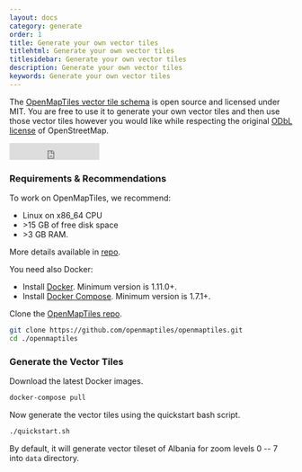 ```yaml
---
layout: docs
category: generate
order: 1
title: Generate your own vector tiles
titlehtml: Generate your own vector tiles
titlesidebar: Generate your own vector tiles
description: Generate your own vector tiles
keywords: Generate your own vector tiles
---
```


The [OpenMapTiles vector tile schema](https://github.com/openmaptiles/openmaptiles)
is open source and licensed under MIT. You are free to use it to generate your own vector tiles
and then use those vector tiles however you would like while respecting the
original [ODbL license](http://wiki.openstreetmap.org/wiki/Open_Database_License) of OpenStreetMap.

<iframe src="https://ghbtns.com/github-btn.html?user=openmaptiles&repo=openmaptiles&type=star&count=true&size=large" frameborder="0" scrolling="0" width="160px" height="30px" style="margin: 0;"></iframe>

### Requirements & Recommendations

To work on OpenMapTiles, we recommend:
- Linux on x86_64 CPU
- &gt;15 GB of free disk space
- &gt;3 GB RAM.

More details available in [repo](https://github.com/openmaptiles/openmaptiles/blob/master/QUICKSTART.md#req).

You need also Docker:

- Install [Docker](https://docs.docker.com/engine/installation/). Minimum version is 1.11.0+.
- Install [Docker Compose](https://docs.docker.com/compose/install/). Minimum version is 1.7.1+.

Clone the [OpenMapTiles repo](https://github.com/openmaptiles/openmaptiles).

```bash
git clone https://github.com/openmaptiles/openmaptiles.git
cd ./openmaptiles
```

### Generate the Vector Tiles

Download the latest Docker images.

```bash
docker-compose pull
```

Now generate the vector tiles using the quickstart bash script.

```bash
./quickstart.sh
```

By default, it will generate vector tileset of Albania for zoom levels 0 -- 7 into `data` directory.
